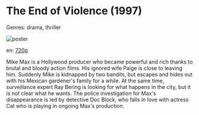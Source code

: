 # The End of Violence (1997)

Genres: drama, thriller

![poster](http://image.tmdb.org/t/p/w500/pdvhVK5gglsFRoejBtzKDaMQdEH.jpg)

en:
  [720p](magnet:?xt=urn:btih:ba753292ce1d433e54290eb6819732b35414d0ce&dn=The+End+of+Violence+%281997%29+720p+BrRip+x264+-+YIFY&tr=udp%3A%2F%2Ftracker.openbittorrent.com%3A80%2Fannounce&tr=udp%3A%2F%2Fglotorrents.pw%3A6969%2Fannounce&tr=udp%3A%2F%2Ftracker.openbittorrent.com%3A80%2Fannounce&tr=udp%3A%2F%2Ftracker.opentrackr.org%3A1337%2Fannounce&tr=udp%3A%2F%2Fzer0day.to%3A1337%2Fannounce&tr=udp%3A%2F%2Ftracker.coppersurfer.tk%3A6969%2Fannounce)
  


Mike Max is a Hollywood producer who became powerful and rich thanks to brutal and bloody action films. His ignored wife Paige is close to leaving him. Suddenly Mike is kidnapped by two bandits, but escapes and hides out with his Mexican gardener's family for a while. At the same time, surveillance expert Ray Bering is looking for what happens in the city, but it is not clear what he wants. The police investigation for Max's disappearance is led by detective Doc Block, who falls in love with actress Cat who is playing in ongoing Max's production.